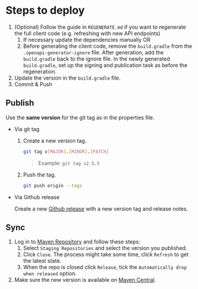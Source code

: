 # Steps to deploy
1. (Optional) Follow the guide in `REGENERATE.md` if you want to regenerate the full client code (e.g. refreshing with new API endpoints)
   1. If necessary update the dependencies manually OR
   2. Before generating the client code, remove the `build.gradle` from the `.openapi-generator-ignore` file. After generation, add the `build.gradle` back to the ignore file. In the newly generated `build.gradle`, set up the signing and publication task as before the regeneration.  
2. Update the version in the `build.gradle` file.
3. Commit & Push

## Publish
Use the **same version** for the git tag as in the properties file.
- Via git tag
    1. Create a new version tag.
       ```bash
       git tag v[MAJOR].[MINOR].[PATCH]
       ```
       > Example: `git tag v2.5.5`
    2. Push the tag.
       ```bash
       git push origin --tags
       ```
- Via Github release 

  Create a new [Github release](https://github.com/configcat/configcat-publicapi-java-client/releases) with a new version tag and release notes.

## Sync
1. Log in to [Maven Repository](https://oss.sonatype.org/) and follow these steps:
    1. Select `Staging Repositories` and select the version you published.
    2. Click `Close`. The process might take some time, click `Refresh` to get the latest state.
    3. When the repo is closed click `Release`, tick the `Automatically drop when released` option.
2. Make sure the new version is available on [Maven Central](https://search.maven.org/artifact/com.configcat/configcat-publicapi-java-client).

